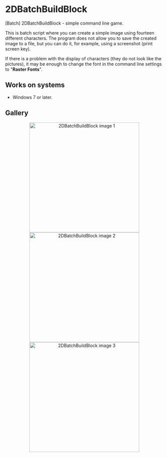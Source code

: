 # 2DBatchBuildBlock
 [Batch] 2DBatchBuildBlock - simple command line game.  
 
  This is batch script where you can create a simple image using fourteen different characters.
  The program does not allow you to save the created image to a file, but you can do it, for example, using a screenshot (print screen key).  
  
  If there is a problem with the display of characters (they do not look like the pictures), it may be enough to change the font in the command line settings to "**Raster Fonts**".
  
## Works on systems
- Windows 7 or later.

## Gallery

<p align="center">
 <img width="350" src="https://gmika.pl/img_gallery/2DBatchBuildBlock_0.jpg?v=1" alt="2DBatchBuildBlock image 1">
 <img width="350" src="https://gmika.pl/img_gallery/2DBatchBuildBlock_1.jpg?v=1" alt="2DBatchBuildBlock image 2">
 <img width="350" src="https://gmika.pl/img_gallery/2DBatchBuildBlock_2.jpg?v=1" alt="2DBatchBuildBlock image 3">
</p>
